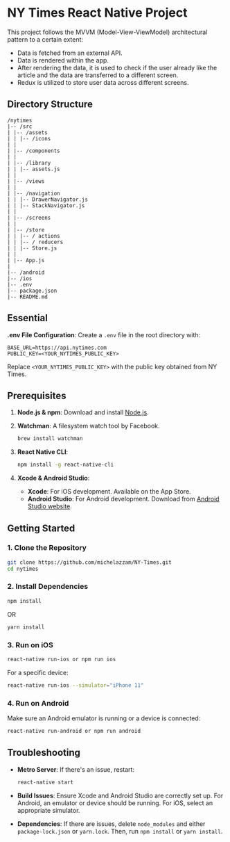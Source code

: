 # NY Times React Native Project

This project follows the MVVM (Model-View-ViewModel) architectural pattern to a certain extent:

- Data is fetched from an external API.
- Data is rendered within the app.
- After rendering the data, it is used to check if the user already like the article and the data are transferred to a different screen.
- Redux is utilized to store user data across different screens.

## Directory Structure

```
/nytimes
|-- /src
| |-- /assets
| | |-- /icons
| |
| |-- /components
| |
| |-- /library
| | |-- assets.js
| |
| |-- /views
| |
| |-- /navigation
| | |-- DrawerNavigator.js
| | |-- StackNavigator.js
| |
| |-- /screens
| |
| |-- /store
| | |-- / actions
| | |-- / reducers
| | |-- Store.js
| |
| |-- App.js
|
|-- /android
|-- /ios
|-- .env
|-- package.json
|-- README.md
```

## Essential

**.env File Configuration**:
Create a `.env` file in the root directory with:

```
BASE_URL=https://api.nytimes.com
PUBLIC_KEY=<YOUR_NYTIMES_PUBLIC_KEY>
```

Replace `<YOUR_NYTIMES_PUBLIC_KEY>` with the public key obtained from NY Times.

## Prerequisites

1. **Node.js & npm**: Download and install [Node.js](https://nodejs.org/).
2. **Watchman**: A filesystem watch tool by Facebook.
   ```bash
   brew install watchman
   ```
3. **React Native CLI**:

   ```bash
   npm install -g react-native-cli
   ```

4. **Xcode & Android Studio**:
   - **Xcode**: For iOS development. Available on the App Store.
   - **Android Studio**: For Android development. Download from [Android Studio website](https://developer.android.com/studio).

## Getting Started

### 1. Clone the Repository

```bash
git clone https://github.com/michelazzam/NY-Times.git
cd nytimes
```

### 2. Install Dependencies

```bash
npm install
```

OR

```bash
yarn install
```

### 3. Run on iOS

```bash
react-native run-ios or npm run ios
```

For a specific device:

```bash
react-native run-ios --simulator="iPhone 11"
```

### 4. Run on Android

Make sure an Android emulator is running or a device is connected:

```bash
react-native run-android or npm run android
```

## Troubleshooting

- **Metro Server**: If there's an issue, restart:

  ```bash
  react-native start
  ```

- **Build Issues**: Ensure Xcode and Android Studio are correctly set up. For Android, an emulator or device should be running. For iOS, select an appropriate simulator.

- **Dependencies**: If there are issues, delete `node_modules` and either `package-lock.json` or `yarn.lock`. Then, run `npm install` or `yarn install`.
